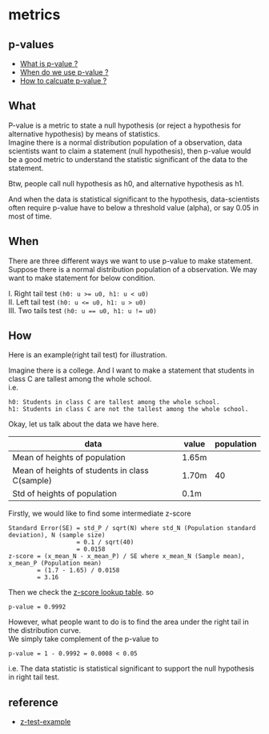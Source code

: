 # metrics

## p-values

* [What is p-value ?](#What)  
* [When do we use p-value ?](#When)  
* [How to calcuate p-value ?](#How)  

## What  

P-value is a metric to state a null hypothesis (or reject a hypothesis for alternative hypothesis) by means of statistics.  
Imagine there is a normal distribution population of a observation, data scientists want to claim a statement (null hypothesis), then p-value would be a good metric to understand the statistic significant of the data to the statement.    

Btw, people call null hypothesis as h0, and alternative hypothesis as h1.  

And when the data is statistical significant to the hypothesis, data-scientists often require p-value have to below a threshold value (alpha), or say 0.05 in most of time.  

## When  

There are three different ways we want to use p-value to make statement. Suppose there is a normal distribution population of a observation. We may want to make statement for below condition.  

I. Right tail test `(h0: u >= u0, h1: u < u0)`  
II. Left tail test `(h0: u <= u0, h1: u > u0)`  
III. Two tails test `(h0: u == u0, h1: u != u0)`  

## How  

Here is an example(right tail test) for illustration.  

Imagine there is a college. And I want to make a statement that students in class C are tallest among the whole school.  
i.e.
```
h0: Students in class C are tallest among the whole school.  
h1: Students in class C are not the tallest among the whole school.  
```
Okay, let us talk about the data we have here.  

| data                | value | population |  
|---------------------|-------|------------|  
| Mean of heights of population | 1.65m | |  
| Mean of heights of students in class C(sample) | 1.70m | 40 |  
| Std of heights of population | 0.1m | |  

Firstly, we would like to find some intermediate z-score  
```
Standard Error(SE) = std_P / sqrt(N) where std_N (Population standard deviation), N (sample size)
                   = 0.1 / sqrt(40)
                   = 0.0158
z-score = (x_mean_N - x_mean_P) / SE where x_mean_N (Sample mean), x_mean_P (Population mean)
        = (1.7 - 1.65) / 0.0158
        = 3.16
```

Then we check the [z-score lookup table](http://www.z-table.com/). so

```
p-value = 0.9992
```

However, what people want to do is to find the area under the right tail in the distribution curve.  
We simply take complement of the p-value to  

```
p-value = 1 - 0.9992 = 0.0008 < 0.05
```

i.e. The data statistic is statistical significant to support the null hypothesis in right tail test.  

## reference  

* [z-test-example](https://www.sophia.org/tutorials/how-to-find-a-p-value-from-a-z-test-statistic-2)  




